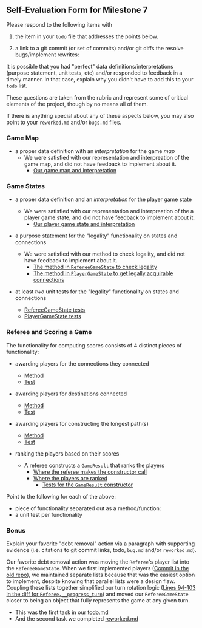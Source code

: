 ## Self-Evaluation Form for Milestone 7

Please respond to the following items with

1. the item in your `todo` file that addresses the points below.

2. a link to a git commit (or set of commits) and/or git diffs the resolve
   bugs/implement rewrites: 

It is possible that you had "perfect" data definitions/interpretations
(purpose statement, unit tests, etc) and/or responded to feedback in a
timely manner. In that case, explain why you didn't have to add this
to your `todo` list.

These questions are taken from the rubric and represent some of 
critical elements of the project, though by no means all of them.

If there is anything special about any of these aspects below, you may also point to your `reworked.md` and/or `bugs.md` files. 

### Game Map 

- a proper data definition with an _interpretation_ for the game _map_
  - We were satisfied with our representation and interpreation of the game map, and did not have feedback to implement about it. 
    - [Our game map and interpretation](https://github.ccs.neu.edu/CS4500-F21/great-falls/blob/94f12b6aaa86caba4efc00a60d080bf0c6874248/Trains/Common/map.py#L10-L25)

### Game States 

- a proper data definition and an _interpretation_ for the player game state
  - We were satisfied with our representation and interpreation of the a player game state, and did not have feedback to implement about it. 
    - [Our player game state and interpretation](https://github.ccs.neu.edu/CS4500-F21/great-falls/blob/94f12b6aaa86caba4efc00a60d080bf0c6874248/Trains/Common/player_game_state.py#L7-L22)

- a purpose statement for the "legality" functionality on states and connections 
  - We were satisfied with our method to check legality, and did not have feedback to implement about it. 
    - [The method in `RefereeGameState` to check legality](https://github.ccs.neu.edu/CS4500-F21/great-falls/blob/94f12b6aaa86caba4efc00a60d080bf0c6874248/Trains/Admin/referee_game_state.py#L74-L79)
    - [The method in `PlayerGameState` to get legally acquirable connections](https://github.ccs.neu.edu/CS4500-F21/great-falls/blob/94f12b6aaa86caba4efc00a60d080bf0c6874248/Trains/Common/player_game_state.py#L38-L47)

- at least _two_ unit tests for the "legality" functionality on states and connections 
  - [RefereeGameState tests](https://github.ccs.neu.edu/CS4500-F21/great-falls/blob/94f12b6aaa86caba4efc00a60d080bf0c6874248/Trains/Other/tests/test_referee_game_state.py#L112-L124)
  - [PlayerGameState tests](https://github.ccs.neu.edu/CS4500-F21/great-falls/blob/94f12b6aaa86caba4efc00a60d080bf0c6874248/Trains/Other/tests/test_player_game_state.py#L83-L94)

### Referee and Scoring a Game

The functionality for computing scores consists of 4 distinct pieces of functionality:

  - awarding players for the connections they connected
    - [Method](https://github.ccs.neu.edu/CS4500-F21/great-falls/blob/94f12b6aaa86caba4efc00a60d080bf0c6874248/Trains/Admin/referee_game_state.py#L157)
    - [Test](https://github.ccs.neu.edu/CS4500-F21/great-falls/blob/94f12b6aaa86caba4efc00a60d080bf0c6874248/Trains/Other/tests/test_referee_game_state.py#L194)

  - awarding players for destinations connected
    - [Method](https://github.ccs.neu.edu/CS4500-F21/great-falls/blob/94f12b6aaa86caba4efc00a60d080bf0c6874248/Trains/Admin/referee_game_state.py#L167)
    - [Test](https://github.ccs.neu.edu/CS4500-F21/great-falls/blob/94f12b6aaa86caba4efc00a60d080bf0c6874248/Trains/Other/tests/test_referee_game_state.py#L209)

  - awarding players for constructing the longest path(s)
    - [Method](https://github.ccs.neu.edu/CS4500-F21/great-falls/blob/94f12b6aaa86caba4efc00a60d080bf0c6874248/Trains/Admin/referee_game_state.py#L191)
    - [Test](https://github.ccs.neu.edu/CS4500-F21/great-falls/blob/94f12b6aaa86caba4efc00a60d080bf0c6874248/Trains/Other/tests/test_referee_game_state.py#L224)

  - ranking the players based on their scores
    - A referee constructs a `GameResult` that ranks the players
      - [Where the referee makes the constructor call](https://github.ccs.neu.edu/CS4500-F21/great-falls/blob/94f12b6aaa86caba4efc00a60d080bf0c6874248/Trains/Admin/referee.py#L155)
      - [Where the players are ranked](https://github.ccs.neu.edu/CS4500-F21/great-falls/blob/94f12b6aaa86caba4efc00a60d080bf0c6874248/Trains/Other/game_result.py#L20-L29)
        - [Tests for the `GameResult` constructor](https://github.ccs.neu.edu/CS4500-F21/great-falls/blob/94f12b6aaa86caba4efc00a60d080bf0c6874248/Trains/Other/tests/test_game_result.py#L8-L13)

Point to the following for each of the above: 

  - piece of functionality separated out as a method/function:
  - a unit test per functionality

### Bonus

Explain your favorite "debt removal" action via a paragraph with
supporting evidence (i.e. citations to git commit links, todo, `bug.md`
and/or `reworked.md`).

Our favorite debt removal action was moving the `Referee`'s player list into the `RefereeGameState`. When we first implemented players ([Commit in the old repo](https://github.ccs.neu.edu/CS4500-F21/badlands/commit/1cbe6d6890f7323db5191b4e6cab54cae1fe1c95#diff-2a5b0bd6ae6de3fe3e7e4d82577a6e5b3478664f72967b8baeeebd47791c346c)), we maintained separate lists because that was the easiest option to implement, despite knowing that parallel lists were a design flaw. Coupling these lists together simplified our turn rotation logic ([Lines 94-103 in the diff for `Referee.__progress_turn`](https://github.ccs.neu.edu/CS4500-F21/great-falls/commit/ab5f2d13f265e902f6840a014667488d424eb572#diff-3cccaa7edfccbf58e8dc07be0c37bb997d70d1f32e0d350a27f8a80c2cc177e6L94-R103)) and moved our `RefereeGameState` closer to being an object that fully represents the game at any given turn.
- This was the first task in our [todo.md](https://github.ccs.neu.edu/CS4500-F21/great-falls/blob/94f12b6aaa86caba4efc00a60d080bf0c6874248/7/todo.md)
- And the second task we completed [reworked.md](https://github.ccs.neu.edu/CS4500-F21/great-falls/blob/94f12b6aaa86caba4efc00a60d080bf0c6874248/7/reworked.md)




